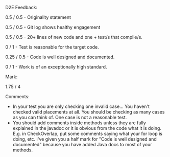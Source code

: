 D2E Feedback:

0.5 / 0.5 - Originality statement

0.5 / 0.5 - Git log shows healthy engagement

0.5 / 0.5 - 20+ lines of new code and one + test/s that compile/s.

0 / 1 - Test is reasonable for the target code.

0.25 / 0.5 - Code is well designed and documented.

0 / 1 - Work is of an exceptionally high standard.


Mark:

1.75 / 4

Comments:
- In your test you are only checking one invalid case... You haven't checked valid
placements at all. You should be checking as many cases as you can think of. One case
is not a reasonable test. 
- You should add comments inside methods unless they are fully explained in the javadoc
or it is obvious from the code what it is doing. E.g. in CheckOverlap, put some comments saying
what your for loop is doing, etc. I've given you a half mark for "Code is well designed and documented" 
because you have added Java docs to most of your methods. 